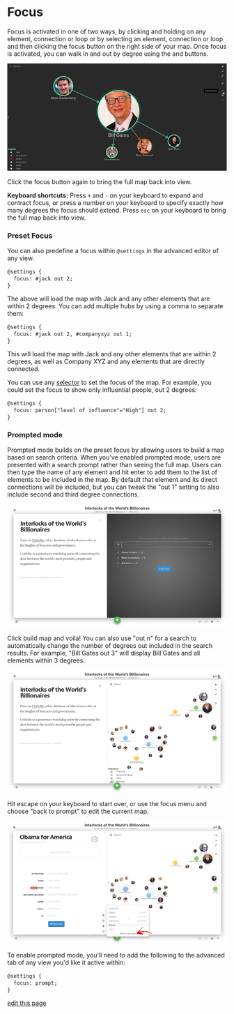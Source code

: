 # Focus

Focus is activated in one of two ways, by clicking and holding on any element, connection or loop or by selecting an element, connection or loop and then clicking the focus button on the right side of your map. Once focus is activated, you can walk in and out by degree using the
<i class="fa fa-angle-up"> </i> and <i class="fa fa-angle-down"> </i> buttons.

![focus animation](../images/focus-expand-contract.gif)

Click the focus button again to bring the full map back into view.

<p class="alert alert-info">
<b>Keyboard shortcuts:</b> Press <code>+</code> and <code>-</code> on your keyboard to expand and contract focus, or press a number on your keyboard to specify exactly how many degrees the focus should extend. Press <code>esc</code> on your keyboard to bring the full map back into view.
</p>

### Preset Focus

You can also predefine a focus within `@settings` in the advanced editor of any view.

```
@settings {
  focus: #jack out 2;
}
```

The above will load the map with Jack and any other elements that are within 2 degrees. You can add multiple hubs by using a comma to separate them:

```
@settings {
  focus: #jack out 2, #companyxyz out 1;
}
```

This will load the map with Jack and any other elements that are within 2 degrees, as well as Company XYZ and any elements that are directly connected.

You can use any [selector](/selector-reference.md) to set the focus of the map. For example, you could set the focus to show only influential people, out 2 degrees:

```
@settings {
  focus: person["level of influence"="High"] out 2;
}
```

### Prompted mode

Prompted mode builds on the preset focus by allowing users to build a map based on search criteria. When you've enabled prompted mode, users are presented with a search prompt rather than seeing the full map. Users can then type the name of any element and hit enter to add them to the list of elements to be included in the map. By default that element and its direct connections will be included, but you can tweak the "out 1" setting to also include second and third degree connections.

![prompted mode](/images/prompted-mode.png)

Click build map and voila! You can also use "out n" for a search to automatically change the number of degrees out included in the search results. For example, "Bill Gates out 3" will display Bill Gates and all elements within 3 degrees.

![the map](/images/prompted-results.png)

Hit escape on your keyboard to start over, or use the focus menu and choose "back to prompt" to edit the current map.

![focus prompt](/images/focus-prompt.png)

To enable prompted mode, you'll need to add the following to the advanced tab of any view you'd like it active within:

```
@settings {
  focus: prompt;
}
```

<span class="edit-link"><a href="https://github.com/kumu/docs/blob/master/guides/focus.md" target="_blank"><i class="fa fa-github"></i> edit this page</a></span>
